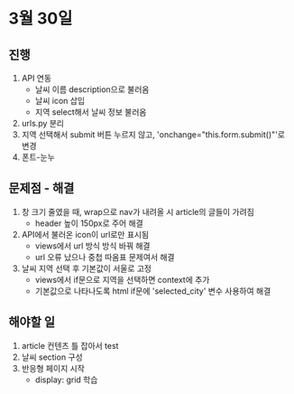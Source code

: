 # 3월 30일

## 진행
1. API 연동
    - 날씨 이름 description으로 불러옴
    - 날씨 icon 삽입
    - 지역 select해서 날씨 정보 불러옴
2. urls.py 분리
3. 지역 선택해서 submit 버튼 누르지 않고, 'onchange="this.form.submit()"'로 변경
4. 폰트-눈누

## 문제점 - 해결
1. 창 크기 줄였을 때, wrap으로 nav가 내려올 시 article의 글들이 가려짐
    - header 높이 150px로 주어 해결
2. API에서 불러온 icon이 url로만 표시됨
    - views에서 url 방식 방식 바꿔 해결
    - url 오류 났으나 중첩 따옴표 문제여서 해결
3. 날씨 지역 선택 후 기본값이 서울로 고정
    - views에서 if문으로 지역을 선택하면 context에 추가
    - 기본값으로 나타나도록 html if문에 'selected_city' 변수 사용하여 해결

## 해야할 일
1. article 컨텐츠 틀 잡아서 test
2. 날씨 section 구성
3. 반응형 페이지 시작
    - display: grid 학습